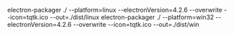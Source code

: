 electron-packager ./ --platform=linux  --electronVersion=4.2.6 --overwrite --icon=tqtk.ico --out=./dist/linux
electron-packager ./ --platform=win32  --electronVersion=4.2.6 --overwrite --icon=tqtk.ico --out=./dist/win